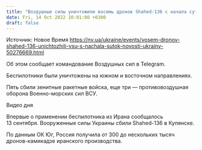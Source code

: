 ```yaml
---
title: "Воздушные силы уничтожили восемь дронов Shahed-136 с начала суток"
date: Fri, 14 Oct 2022 10:01:00 +0300
draft: false
---
```

Источник: Новое Время https://nv.ua/ukraine/events/vosem-dronov-shahed-136-unichtozhili-vsu-s-nachala-sutok-novosti-ukrainy-50276669.html


 Об этом сообщает командование Воздушных сил в Telegram.

Беспилотники были уничтожены на южном и восточном направлениях.

Пять сбили зенитные ракетные войска, еще три — противовоздушная оборона Военно-морских сил ВСУ.

 Видео дня   

Впервые о применении беспилотника из Ирана сообщалось 13 сентября. Вооруженные силы Украины сбили Shahed-136 в Купянске.

По данным ОК Юг, Россия получила от 300 до нескольких тысяч дронов-камикадзе иранского производства.

